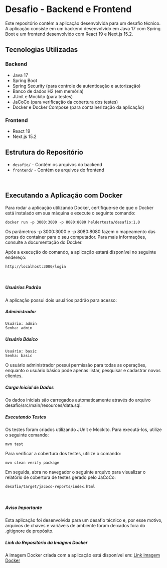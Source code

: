 # Desafio - Backend e Frontend

Este repositório contém a aplicação desenvolvida para um desafio técnico. A aplicação consiste em um backend desenvolvido em Java 17 com Spring Boot e um frontend desenvolvido com React 19 e Next.js 15.2.

## Tecnologias Utilizadas

### Backend
- Java 17
- Spring Boot
- Spring Security (para controle de autenticação e autorização)
- Banco de dados H2 (em memória)
- JUnit e Mockito (para testes)
- JaCoCo (para verificação da cobertura dos testes)
- Docker e Docker Compose (para containerização da aplicação)

### Frontend
- React 19
- Next.js 15.2

## Estrutura do Repositório
- `desafio/` - Contém os arquivos do backend
- `frontend/` - Contém os arquivos do frontend

<br>

## Executando a Aplicação com Docker

Para rodar a aplicação utilizando Docker, certifique-se de que o Docker está instalado em sua máquina e execute o seguinte comando:

```
docker run -p 3000:3000 -p 8080:8080 heldertosta/desafio:1.0
```
Os parâmetros -p 3000:3000 e -p 8080:8080 fazem o mapeamento das portas do container para o seu computador. Para mais informações, consulte a documentação do Docker.

Após a execução do comando, a aplicação estará disponível no seguinte endereço:

```
http://localhost:3000/login
```

<br>

##### Usuários Padrão
A aplicação possui dois usuários padrão para acesso:

##### Administrador

```
Usuário: admin
Senha: admin
```

##### Usuário Básico

```
Usuário: basic
Senha: basic
```

O usuário administrador possui permissão para todas as operações, enquanto o usuário básico pode apenas listar, pesquisar e cadastrar novos clientes.
<br>

##### Carga Inicial de Dados

Os dados iniciais são carregados automaticamente através do arquivo desafio/src/main/resources/data.sql.
<br>

##### Executando Testes

Os testes foram criados utilizando JUnit e Mockito. Para executá-los, utilize o seguinte comando:

```
mvn test
```

Para verificar a cobertura dos testes, utilize o comando:

```
mvn clean verify package
```

Em seguida, abra no navegador o seguinte arquivo para visualizar o relatório de cobertura de testes gerado pelo JaCoCo:

```
desafio/target/jacoco-reports/index.html
```
<br>

##### Aviso Importante
Esta aplicação foi desenvolvida para um desafio técnico e, por esse motivo, arquivos de chaves e variáveis de ambiente foram deixados fora do .gitignore de propósito.
<br>

##### Link do Repositório da Imagem Docker
A imagem Docker criada com a aplicação está disponível em: [Link imagem Docker](https://hub.docker.com/r/heldertosta/desafio)